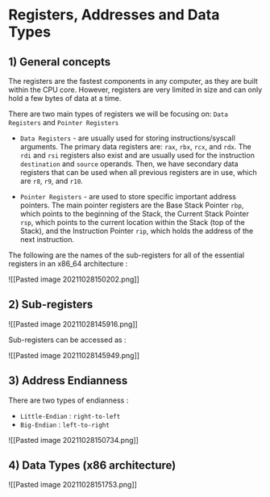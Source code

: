 # Registers, Addresses and Data Types
## 1) General concepts
The registers are the fastest components in any computer, as they are built within the CPU core. However, registers are very limited in size and can only hold a few bytes of data at a time.

There are two main types of registers we will be focusing on: `Data Registers` and `Pointer Registers`

-   `Data Registers` - are usually used for storing instructions/syscall arguments. The primary data registers are: `rax`, `rbx`, `rcx`, and `rdx`. The `rdi` and `rsi` registers also exist and are usually used for the instruction `destination` and `source` operands. Then, we have secondary data registers that can be used when all previous registers are in use, which are `r8`, `r9`, and `r10`.
    
-   `Pointer Registers` - are used to store specific important address pointers. The main pointer registers are the Base Stack Pointer `rbp`, which points to the beginning of the Stack, the Current Stack Pointer `rsp`, which points to the current location within the Stack (top of the Stack), and the Instruction Pointer `rip`, which holds the address of the next instruction.

The following are the names of the sub-registers for all of the essential registers in an x86_64 architecture :

![[Pasted image 20211028150202.png]]

## 2) Sub-registers

![[Pasted image 20211028145916.png]]

Sub-registers can be accessed as : 

![[Pasted image 20211028145949.png]]

## 3) Address Endianness 
There are two types of endianness : 
- `Little-Endian` : `right-to-left`
- `Big-Endian` : `left-to-right`

![[Pasted image 20211028150734.png]]

## 4) Data Types (x86 architecture)

![[Pasted image 20211028151753.png]]